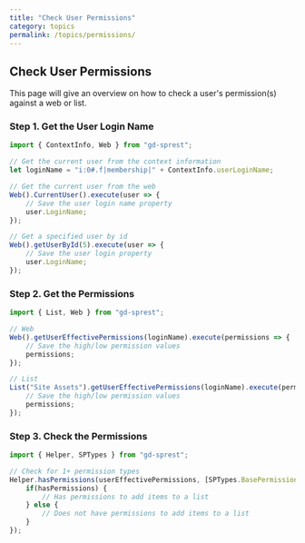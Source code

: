 ```yaml
---
title: "Check User Permissions"
category: topics
permalink: /topics/permissions/
---
```

## Check User Permissions

This page will give an overview on how to check a user's permission(s) against a web or list.

### Step 1. Get the User Login Name

```ts
import { ContextInfo, Web } from "gd-sprest";

// Get the current user from the context information
let loginName = "i:0#.f|membership|" + ContextInfo.userLoginName;

// Get the current user from the web
Web().CurrentUser().execute(user => {
    // Save the user login name property
    user.LoginName;
});

// Get a specified user by id
Web().getUserById(5).execute(user => {
    // Save the user login property
    user.LoginName;
});
```

### Step 2. Get the Permissions

```ts
import { List, Web } from "gd-sprest";

// Web
Web().getUserEffectivePermissions(loginName).execute(permissions => {
    // Save the high/low permission values
    permissions;
});

// List
List("Site Assets").getUserEffectivePermissions(loginName).execute(permissions => {
    // Save the high/low permission values
    permissions;
});
```

### Step 3. Check the Permissions
```ts
import { Helper, SPTypes } from "gd-sprest";

// Check for 1+ permission types
Helper.hasPermissions(userEffectivePermissions, [SPTypes.BasePermissionTypes.AddListItems]).then(hasPermissions => {
    if(hasPermissions) {
        // Has permissions to add items to a list
    } else {
        // Does not have permissions to add items to a list
    }
});
```